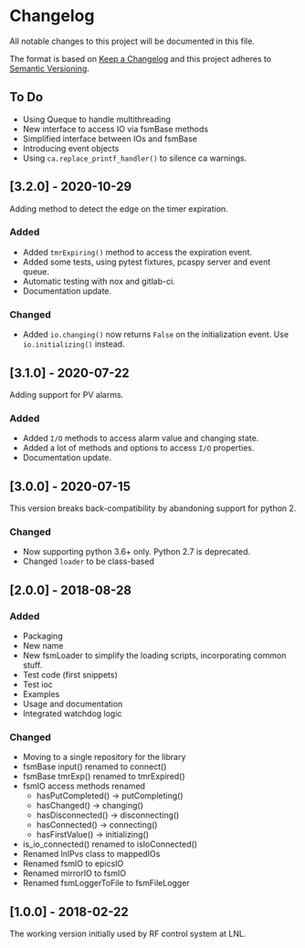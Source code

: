 # Changelog

All notable changes to this project will be documented in this file.

The format is based on [Keep a Changelog](http://keepachangelog.com/en/1.0.0/)
and this project adheres to [Semantic Versioning](http://semver.org/spec/v2.0.0.html).

## To Do

- Using Queque to handle multithreading
- New interface to access IO via fsmBase methods
- Simplified interface between IOs and fsmBase
- Introducing event objects
- Using ```ca.replace_printf_handler()``` to silence ca warnings.

## [3.2.0] - 2020-10-29

Adding method to detect the edge on the timer expiration.

### Added

- Added ``tmrExpiring()`` method to access the expiration event.
- Added some tests, using pytest fixtures, pcaspy server and event queue.
- Automatic testing with nox and gitlab-ci.
- Documentation update.

### Changed

- Added ``io.changing()`` now returns ``False`` on the initialization event. Use ``io.initializing()`` instead.

## [3.1.0] - 2020-07-22

Adding support for PV alarms.

### Added

- Added ``I/O`` methods to access alarm value and changing state.
- Added a lot of methods and options to access ``I/O`` properties.
- Documentation update.

## [3.0.0] - 2020-07-15

This version breaks back-compatibility by abandoning support for python 2.

### Changed

- Now supporting python 3.6+ only. Python 2.7 is deprecated.
- Changed ``loader`` to be class-based

## [2.0.0] - 2018-08-28

### Added

- Packaging
- New name
- New fsmLoader to simplify the loading scripts, incorporating common stuff.
- Test code (first snippets)
- Test ioc
- Examples
- Usage and documentation
- Integrated watchdog logic

### Changed

- Moving to a single repository for the library
- fsmBase input() renamed to connect()
- fsmBase tmrExp() renamed to tmrExpired()
- fsmIO access methods renamed
  - hasPutCompleted() -> putCompleting()
  - hasChanged() -> changing()
  - hasDisconnected() -> disconnecting()
  - hasConnected() -> connecting()
  - hasFirstValue() -> initializing()
- is_io_connected() renamed to isIoConnected()
- Renamed lnlPvs class to mappedIOs
- Renamed fsmIO to epicsIO
- Renamed mirrorIO to fsmIO
- Renamed fsmLoggerToFile to fsmFileLogger


## [1.0.0] - 2018-02-22

The working version initially used by RF control system at LNL.